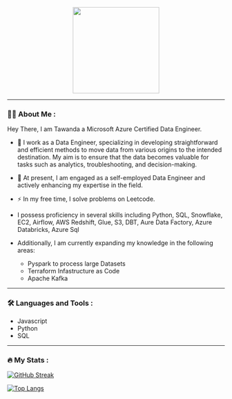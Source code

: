 <div id="header" align="center">
  <img src="https://media.giphy.com/media/vLlpbDafjgHystuJ0a/giphy.gif" width="200" />
</div>

---

### :man_technologist: About Me :

Hey There, I am Tawanda a Microsoft Azure Certified Data Engineer.

- :telescope: I work as a Data Engineer, specializing in developing straightforward and efficient methods to move data from various origins to the intended destination. My aim is to ensure that the data becomes valuable for tasks such as analytics, troubleshooting, and decision-making.

- :seedling: At present, I am engaged as a self-employed Data Engineer and actively enhancing my expertise in the field.

- :zap: In my free time, I solve problems on Leetcode.
- I possess proficiency in several skills including Python, SQL, Snowflake, EC2, Airflow, AWS Redshift, Glue, S3, DBT, Aure Data Factory, Azure Databricks, Azure 
  Sql

- Additionally, I am currently expanding my knowledge in the following areas:

   - Pyspark to process large Datasets
   - Terraform Infastructure as Code
   - Apache Kafka 

---

### :hammer_and_wrench: Languages and Tools :
- Javascript
- Python
- SQL

---

### :fire: My Stats :
[![GitHub Streak](http://github-readme-streak-stats.herokuapp.com?user=tawandalloyd&theme=dracula&hide_border=true&date_format=M%20j%5B%2C%20Y%5D&mode=weekly)](https://git.io/streak-stats)

[![Top Langs](https://github-readme-stats.vercel.app/api/top-langs/?username=tawandalloyd&layout=compact&theme=vision-friendly-dark)](https://github.com/anuraghazra/github-readme-stats)

<!--
**tawandalloyd/tawandalloyd** is a ✨ _special_ ✨ repository because its `README.md` (this file) appears on your GitHub profile.
### Hi there 👋
Here are some ideas to get you started:

- 🔭 I’m currently working on ...
- 🌱 I’m currently learning ...
- 👯 I’m looking to collaborate on ...
- 🤔 I’m looking for help with ...
- 💬 Ask me about ...
- 📫 How to reach me: ...
- 😄 Pronouns: ...
- ⚡ Fun fact: ...

<div align="center">
  <img src="https://media.giphy.com/media/dWesBcTLavkZuG35MI/giphy.gif" width="600" height="300"/>
</div>

---
-->
